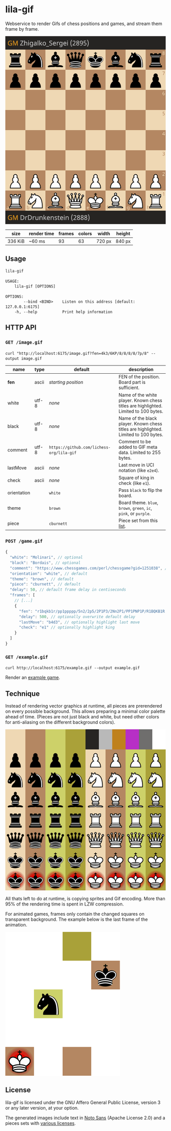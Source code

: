 # lila-gif

Webservice to render Gifs of chess positions and games, and stream them
frame by frame.

![Example: DrDrunkenstein vs. Zhigalko_Sergei](/example.gif)

| size    | render time | frames | colors | width  | height |
| ------- | ----------- | ------ | ------ | ------ | ------ |
| 336 KiB | ~60 ms      | 93     | 63     | 720 px | 840 px |

## Usage

```
lila-gif

USAGE:
    lila-gif [OPTIONS]

OPTIONS:
        --bind <BIND>    Listen on this address [default: 127.0.0.1:6175]
    -h, --help           Print help information
```

## HTTP API

### `GET /image.gif`

```
curl "http://localhost:6175/image.gif?fen=4k3/6KP/8/8/8/8/7p/8" --output image.gif
```

| name        | type  | default                                   | description                                                                                  |
| ----------- | ----- | ----------------------------------------- | -------------------------------------------------------------------------------------------- |
| **fen**     | ascii | _starting position_                       | FEN of the position. Board part is sufficient.                                               |
| white       | utf-8 | _none_                                    | Name of the white player. Known chess titles are highlighted. Limited to 100 bytes.          |
| black       | utf-8 | _none_                                    | Name of the black player. Known chess titles are highlighted. Limited to 100 bytes.          |
| comment     | utf-8 | `https://github.com/lichess-org/lila-gif` | Comment to be added to GIF meta data. Limited to 255 bytes.                                  |
| lastMove    | ascii | _none_                                    | Last move in UCI notation (like `e2e4`).                                                     |
| check       | ascii | _none_                                    | Square of king in check (like `e1`).                                                         |
| orientation |       | `white`                                   | Pass `black` to flip the board.                                                              |
| theme       |       | `brown`                                   | Board theme. `blue`, `brown`, `green`, `ic`, `pink`, or `purple`.                            |
| piece       |       | `cburnett`                                | Piece set from this [list](https://github.com/lichess-org/lila-gif/tree/master/theme/piece). |

### `POST /game.gif`

```javascript
{
  "white": "Molinari", // optional
  "black": "Bordais", // optional
  "comment": "https://www.chessgames.com/perl/chessgame?gid=1251038", // optional
  "orientation": "white", // default
  "theme": "brown", // default
  "piece": "cburnett", // default
  "delay": 50, // default frame delay in centiseconds
  "frames": [
    // [...]
    {
      "fen": "r1bqkb1r/pp1ppppp/5n2/2p5/2P1P3/2Nn2P1/PP1PNP1P/R1BQKB1R w KQkq - 1 6",
      "delay": 500, // optionally overwrite default delay
      "lastMove": "b4d3", // optionally highlight last move
      "check": "e1" // optionally highlight king
    }
  ]
}
```

### `GET /example.gif`

```
curl http://localhost:6175/example.gif --output example.gif
```

Render an [example game](https://lichess.org/Q0iQs5Zi).

## Technique

Instead of rendering vector graphics at runtime, all pieces are prerendered
on every possible background. This allows preparing a minimal color palette
ahead of time. (Pieces are not just black and white, but need other colors
for anti-aliasing on the different background colors).

![Sprite](/theme/sprites/brown-cburnett.gif)

All thats left to do at runtime, is copying sprites and Gif encoding.
More than 95% of the rendering time is spent in LZW compression.

For animated games, frames only contain the changed squares on transparent
background. The example below is the last frame of the animation.

![Example frame](/example-frame.gif)

## License

lila-gif is licensed under the GNU Affero General Public License, version 3 or
any later version, at your option.

The generated images include text in
[Noto Sans](https://fonts.google.com/specimen/Noto+Sans) (Apache License 2.0)
and a pieces sets with
[various licenses](https://github.com/lichess-org/lila/blob/master/COPYING.md).
